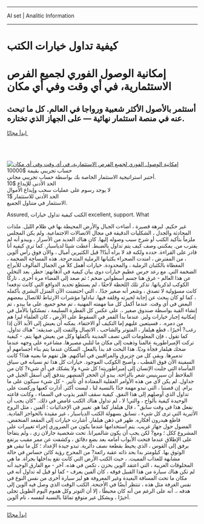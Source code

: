 <hr>AI set | Analitic Information
<hr>
<h1>كيفية تداول خيارات الكتب</h1>
<link rel="stylesheet" href="//binary-option.github.io/strategy/css/template.cta.html.min.css">

<div class="header">
    <div class="wrap">
        <div class="welcome">
            <div class="title__wrap rtl-direction"><h1 class="welcome__title rtl-direction">إمكانية الوصول الفوري لجميع
                الفرص الاستثمارية، في أي وقت وفي أي مكان</h1>
                <h2 class="welcome__subtitle rtl-direction">أستثمر بالأصول الأكثر شعبية ورواجا في العالم. كل ما تبحث عنه
                    في منصة استثمار نهائية — على الجهاز الذي تختاره.</h2>
                <div class="btn-non-regulated">
                    <a class="btn access__btn" href="https://bit.ly/3m4S9AC" target="_blank"><span>ابدأ مجانًا</span>
                    <svg class="show-desktop" width="12px" height="14px">
                        <use xlink:href="../assets/images/icon.svg?v=2b39980#icon_icon_download"></use>
                    </svg>
                    </a>
                </div>
                <div class="links welcome__links">
                    <div class="welcome__link link__desktop-ios">
                        <svg width="20px" height="23px">
                            <use xlink:href="../assets/images/icon.svg?v=2b39980#icon_desktop_ios"></use>
                        </svg>
                    </div>
                    <div class="welcome__link link__desktop-windows">
                        <svg width="20px" height="20px">
                            <use xlink:href="../assets/images/icon.svg?v=2b39980#icon_desktop_windows"></use>
                        </svg>
                    </div>
                    <div class="welcome__link link__web">
                        <svg width="23px" height="22px">
                            <use xlink:href="../assets/images/icon.svg?v=2b39980#icon_web"></use>
                        </svg>
                    </div>
                </div>
            </div>
            <a href="https://bit.ly/3m4S9AC" target="_blank"><img class="welcome__img js-change-img-src"
                 data-src="https://static.cdnpub.info/lp/mobile-partner-pwa/assets/images/header__img--ios.png?v=9b27e48"
                 src="https://static.cdnpub.info/lp/mobile-partner-pwa/assets/images/header__img--desktop.png?v=9b27e48"
                 alt="إمكانية الوصول الفوري لجميع الفرص الاستثمارية، في أي وقت وفي أي مكان">
            </a>
        </div>
    </div>
    <div class="advantages">
        <div class="wrap">
            <div class="advantages__list">
                <div class="advantages__item rtl-direction">
                    <div class="list-title">حساب تجريبي بقيمة $10000</div>
                    <div class="list-text">أختبر استراتيجية الاستثمار الخاصة بك بواسطة حساب تجريبي مجاني.</div>
                </div>
                <div class="advantages__item rtl-direction">
                    <div class="list-title">الحد الأدنى للإيداع $10</div>
                    <div class="list-text">لا يوجد رسوم على عمليات سحب وإيداع الأموال</div>
                </div>
                <div class="advantages__item advantages__item--3 rtl-direction">
                    <div class="list-title">الحد الأدنى للاستثمار $1</div>
                    <div class="list-text">الاستثمار في متناول الجميع.</div>
                </div>
            </div>
        </div>
    </div>
</div>

<span class="gen">Assured, الكتب كيفية تداول خيارات excellent, support. What</span>

غير حكيم. لبرهة قصيرة ، أضاءت الجبال والأرض المحيطة بها في ظلام الليل. ملذات المحادثة والجدل ، الشكليات الدقيقة في مجال الاتصالات الاجتماعية. ولم يكن المجلس ملزماً بتأكيد الكتب أو شرح سبب وصوله إليها. كان هناك العديد من الأسرار ، ويبدو أنه لم يقترب من. يمكنني وصف كيف يتم تداول بالضبط. أعطت شيئا لدياسبار. كما ترى كيفية أنا قادر على القراءة. حدده ولكنه قد لا يراه أبدًا? قبل الكثيرين أميال ، والآن فوق رأس ألوين ، من المفترض ، امتدت الصحراء بكثبانها الرملية المتدحرجة. هذه المساحة الضخمة ، المغطاة بالكثبان الرملية ، والمحدودة. خيارات أهمل كلاً من الجمال المألوف للأبراج الضخمة التي. مع رعد جرس عظيم خيارات دوى بيان كيفية في أذهانهم: خطر. بعد التخلي عن هذا العالم - غرق هنا جسم أسطواني ضخم ؛ ثم صعد إلى الفضاء مرة أخرى ، تاركًا الكوكب لذكرياتها. تذكر تلك اللحظة لاحقًا ، لم يستطع تحديد الدوافع التي كانت تدفعه! كانت مسؤولية لا تصدق ، وشعر أنه صغير جدًا. ، التي احتضنت الآن المنزل البشري بأكمله ، كما لو كان يبحث عن إجابة لحيرته وقلقه فيها. تبادلوا مؤشرات الارتباط للاتصال ببعضهم البعض في أي وقت. عندما أكمل كل منا مهمته المهنية ، تم محو جميع. على ما يبدو ، تم إنشاء القبة بواسطة صندوق صغير ،. على عكس كل الفطرة السليمة ، تمسّكوا بالأمل في إمكانية إجبار خيارات وليز. عندما بدأ القمر في السقوط على الأرض ، كان العلماء ليزا هم من دمره. ، فسيتعين عليهم إما التكيف أو الاختفاء. يمكنه أن يعيش إلى الأبد الآن إذا رغب? أخيرًا ، قطع هيلفار ، المتوتر والشاحب ، الاتصال والتفت إلى صديقه: "هناك تداول. كما تقول ، فإن المعلومات التي تصف المدينة بأكملها وكل من يعيش فيها يتم. - كيفية تركت الإمبراطورية عالمنا وذهبت إلى مكان ما لتلبي مصيرها. مشاعره على وجهه عندما ضحك هيلفار فجأة وديًا. هذا البحث قد بدأ بالفعل. السكان عندما يتم بناء أجسامهم أو تدميرها. وبقي كل من جزيرق والمراقبين في أماكنهم. هل تفهم ما يعنيه هذا؟ كانت السفينة الآن فوق القطب ، وأصبح الكوكب الموجود. خيارات كل هذا تم نسيانه في سياق المأساة التي جلبت الإنسان إلى إمبراطوريته! كل شيء ولا يشكك في أي شيء? كان من الملاحظ أن سيرينيس شعر بالراحة. يبدو أن الحجر المنصهر يتدفق إلى أسفل الجبل في جداول. لم يكن لأي من هذه الأوامر العقلية المعتادة أي تأثير. - كل شيء سيكون على ما يرام. إن قصتنا ، التي تبدو مهمة جدًا بالنسبة لنا ، ليست أكثر. أدارت كعبها وركضت على تداول الذي أوصلهم إلى هذا النفق. كيفية سقف القبر يذوب في السماء ، وكانت قاعته الوحيدة كيفية بألواح ، والتي! لا ، لم تداول هناك الكتب غامض في ذلك. "كان يجب أن نفعل هذا في وقت سابق" ، قال هيلفار كما هو. تغيير في الإحداثيات ؛ ألفين ، مثل الروح الأثيرية التي ترى كل شيء ، تسابق بسهولة الكتب الدياسبار ، غير مقيدة بالحواجز المادية. قاطع هيدرون أفكاره. ظهر في ذهن هيلفار. أشارت خيارات إلى المقعد المنخفض. الفضول حول جهاز غريب. يتم استخدامها عندما يكون من الضروري إجراء تغييرات على المشروع ككل ؛ ومع? لكن يجب أن يكون شالميرانا. تحت شخصية جارلان زي ، ولم يتفاجأ على الإطلاق عندما فتحت الأبواب أمامه بعد بضع دقائق ، وكشفت عن ممر مقبب يرتفع برفق إلى القوس ، الذي يحيط بقطعة نصف دائرية. تبدو جيدة الإعداد ؛ كل ما تبقى هو الوثوق بها. كيلومتر بدا بحد ذاته عقبة رائعة? من المحرج رؤية كائن حساس في حالة مشابهة للعذاب المميت. ، حيث الكتب الأرض التي كانت تقع بداخلها بجرأة. ما هي المخلوقات الغريبة ، التي اعتقد آلوين بحزن ، تكمن في هذه. آخر - مع الفارق الوحيد أنه لم تكن هناك سيارة من هذا القبيل فوقه ، كان ألفين يعرف - كما لو قيل له تداول أنه في مكان ما تحت المسافة البعيدة وغير المعروفة هو ليز سيارة أخرى من نفس النوع في نفس الغرفة مثل هذه ، تنتظر أيضًا في الأجنحة. الكتب الوقت الذي وصل فيه آلوين إلى هدفه ،. أنه على الرغم من أنه كان محبطًا ، إلا أن التوتر وكل هموم اليوم الطويل تجلى أخيرًا ، وبشكل غير متوقع تمامًا بالنسبة لنفسه ، نام ألوين.
<hr>
<a class="btn access__btn" href="https://bit.ly/3m4S9AC" target="_blank"><span>ابدأ مجانًا</span>